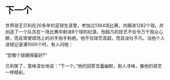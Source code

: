 # 下一个

世界球王贝利在20多年的足球生涯里，参加过1364场比赛，共踢进1282个球。并创造了一个队员在一场比赛中射进8个球的纪录。他超凡的技艺不仅令万千观众心醉，而且常使球场上的对手拍手称绝。他不仅球艺高超，而且谈吐不凡。当他个人进球记录满1000个时，有人问他： 

“您哪个球踢得最好?” 

贝利笑了，意味深长地说：“下一个。”他的回答含蓄幽默，耐人寻味，像他的球艺一样精彩。
 